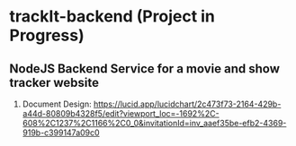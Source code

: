 # trackIt-backend (Project in Progress)
NodeJS Backend Service for a movie and show tracker website
---------------------------------------------------------------------------------------------------

1. Document Design: https://lucid.app/lucidchart/2c473f73-2164-429b-a44d-80809b4328f5/edit?viewport_loc=-1692%2C-608%2C1237%2C1166%2C0_0&invitationId=inv_aaef35be-efb2-4369-919b-c399147a09c0

